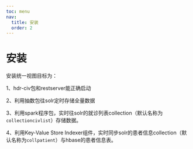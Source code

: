 ```yaml
---
toc: menu
nav:
  title: 安装
  order: 2
---
```



# 安装



安装统一视图目标为：

1、hdr-civ包和restserver能正确启动

2、利用抽数包往solr定时存储全量数据

3、利用spark程序包，实时往solr的就诊列表collection（默认名称为`collectioncivlist`）存储数据。

4、利用Key-Value Store Indexer组件，实时同步solr的患者信息collection（默认名称为`collpatient`）与hbase的患者信息表。
